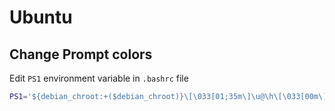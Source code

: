 # Ubuntu

## Change Prompt colors

Edit `PS1` environment variable in `.bashrc` file

```bash
PS1='${debian_chroot:+($debian_chroot)}\[\033[01;35m\]\u@\h\[\033[00m\]:\[\033[01;33m\]\w\[\033[00m\]\$ '
```
